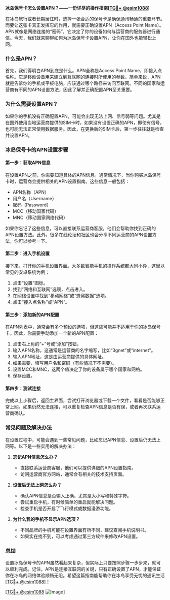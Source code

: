 **冰岛保号卡怎么设置APN？——一份详尽的操作指南[[TG💪+ @esim1088](https://t.me/s/esim1088)]**

在冰岛旅行或者长期居住时，选择一张合适的保号卡是确保通讯畅通的重要环节。而要让这张卡真正发挥它的作用，就需要正确设置APN（Access Point Name）。APN就像是网络连接的“密码”，它决定了你的设备如何与运营商的服务器进行通信。今天，我们就来聊聊如何为冰岛保号卡设置APN，让你在国外也能轻松上网。

### 什么是APN？

首先，我们得明白APN到底是什么。APN全称是Access Point Name，即接入点名称。它是移动设备用来建立到互联网的连接时所使用的参数。简单来说，APN就是告诉你的手机或平板电脑，应该通过哪个路径来访问互联网。不同的国家和运营商有不同的APN设置方法，因此了解并正确配置APN至关重要。

### 为什么需要设置APN？

如果你的手机没有正确配置APN，可能会出现无法上网、信号弱等问题。尤其是在国外使用当地运营商提供的SIM卡时，如果没有设置正确的APN，即使有信号，也可能无法正常使用数据服务。因此，在更换新的SIM卡后，第一步往往就是检查并设置APN。

### 冰岛保号卡的APN设置步骤

#### 第一步：获取APN信息
在设置APN之前，你需要知道具体的APN信息。通常情况下，当你购买冰岛保号卡时，运营商会提供相关的APN设置指南。这些信息一般包括：
- APN名称（APN）
- 用户名（Username）
- 密码（Password）
- MCC（移动国家代码）
- MNC（移动国家网络代码）

如果你忘记了这些信息，可以直接联系运营商客服，他们会帮助你找到正确的APN设置方法。此外，很多在线论坛和社区也会分享不同运营商的APN设置方法，你可以参考一下。

#### 第二步：进入手机设置
接下来，打开你的手机设置界面。大多数智能手机的操作系统都大同小异，这里以常见的安卓系统为例：

1. 点击“设置”图标。
2. 找到“网络和互联网”选项，点击进入。
3. 在网络设置中找到“移动网络”或“蜂窝数据”选项。
4. 点击“接入点名称”或“APN”。

#### 第三步：添加新的APN配置
在APN列表中，通常会有多个预设的选项，但这些可能并不适用于你的冰岛保号卡。因此，你需要手动添加一个新的APN配置：

1. 点击右上角的“+”号或“添加”按钮。
2. 输入APN名称，这通常是运营商的名字缩写，比如“3gnet”或“internet”。
3. 输入APN地址，这是由运营商提供的具体网址。
4. 如果需要，填写用户名和密码（有些情况下不需要）。
5. 设置MCC和MNC，这两个值决定了你的设备属于哪个国家和网络。
6. 保存设置。

#### 第四步：测试连接
完成以上步骤后，返回主界面，尝试打开浏览器或下载一个文件，看看是否能够正常上网。如果仍然无法连接，可以重复检查APN信息是否有误，或者再次联系运营商确认。

### 常见问题及解决办法

在设置过程中，可能会遇到一些常见问题，比如忘记APN信息、设置后仍无法上网等。以下是一些实用的解决办法：

1. **忘记APN信息怎么办？**
   - 直接联系运营商客服，他们可以提供详细的APN设置指南。
   - 访问运营商官方网站，通常会有相关的技术支持页面。

2. **设置后无法上网怎么办？**
   - 确认APN信息是否输入正确，尤其是大小写和特殊字符。
   - 尝试重启手机，有时候简单的重启就能解决问题。
   - 检查手机是否开启了飞行模式或数据漫游功能。

3. **为什么我的手机不显示APN选项？**
   - 不同品牌的手机可能在设置界面有所不同，建议查阅手机说明书。
   - 如果实在找不到，可以考虑通过第三方软件来修改APN设置。

### 总结

设置冰岛保号卡的APN虽然看起来复杂，但实际上只要按照步骤一步步来，就可以顺利完成。记住，APN是连接互联网的关键，只有正确设置了APN，才能保证你在冰岛的网络体验顺畅无阻。希望这篇指南能帮助你在冰岛享受无忧的通讯生活[[TG💪+ @esim1088](https://t.me/s/esim1088)]！

[[TG💪+ @esim1088](https://t.me/s/esim1088) ![Image](https://i.postimg.cc/4NQfJmqS/Snipaste-2025-05-13-00-14-12.png)]